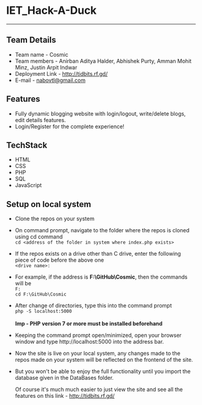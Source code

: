 # IET_Hack-A-Duck
____
## Team Details
* Team name - Cosmic
* Team members - Anirban Aditya Halder, Abhishek Purty, Amman Mohit Minz, Justin Arpit Indwar
* Deployment Link - http://tidbits.rf.gd/
* E-mail - nabovtl@gmail.com
## Features
* Fully dynamic blogging website with login/logout, write/delete blogs, edit details features.
* Login/Register for the complete experience!
## TechStack
* HTML
* CSS
* PHP
* SQL
* JavaScript
## Setup on local system
* Clone the repos on your system
* On command prompt, navigate to the folder where the repos is cloned using cd command <br>
  ```cd <address of the folder in system where index.php exists>```
* If the repos exists on a drive other than C drive, enter the following piece of code before the above one <br>
  ```<drive name>:```
* For example, if the address is **F:\GitHub\Cosmic**, then the commands will be <br>
  ```F:``` <br>
  ```cd F:\GitHub\Cosmic```
* After change of directories, type this into the command prompt <br>
  ```php -S localhost:5000```<br><br>
  **Imp - PHP version 7 or more must be installed beforehand**
* Keeping the command prompt open/minimized, open your browser window and type http://localhost:5000 into the address bar.
* Now the site is live on your local system, any changes made to the repos made on your system will be reflected on the frontend of the site.
* But you won't be able to enjoy the full functionality until you import the database given in the DataBases folder.

  Of course it's much much easier to just view the site and see all the features on this link - http://tidbits.rf.gd/
